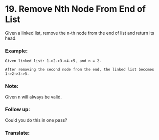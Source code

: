 # 19. Remove Nth Node From End of List

Given a linked list, remove the n-th node from the end of list and return its head.

### Example:

```
Given linked list: 1->2->3->4->5, and n = 2.

After removing the second node from the end, the linked list becomes 1->2->3->5.
```

### Note:

Given n will always be valid.

### Follow up:

Could you do this in one pass?

### Translate:

> 
>
> 
>
> 
>
> 